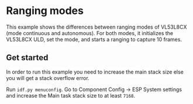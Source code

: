 # Ranging modes
This example shows the differences between ranging modes of VL53L8CX (mode continuous and autonomous). For both modes, it initializes the VL53L8CX ULD, set the mode, and starts a ranging to capture 10 frames.
## Get started
In order to run this example you need to increase the main stack size else you will get a stack overflow error.

Run `idf.py menuconfig`. Go to Component Config -> ESP System settings and increase the Main task stack size to at least `7168`.

